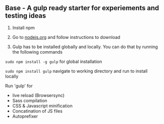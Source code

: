 ## Base - A gulp ready starter for experiements and testing ideas


1. Install npm 

2. Go to [nodejs.org](http://www.nodejs.org) and follow instructions to download

3. Gulp has to be installed globally and locally. You can do that by running the following commands

`sudo npm install -g gulp` for global installation

`sudo npm install gulp` navigate to working directory and run to install locally


Run 'gulp' for 
- live reload (Browsersync)
- Sass compilation
- CSS & Javascript minification
- Concatination of JS files
- Autoprefixer 



